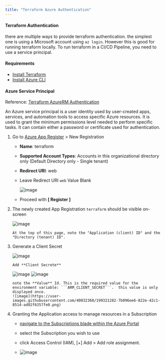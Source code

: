 ```yaml
---
title: "Terraform Azure Authentication"
---
```


#### Terraform Authentication

there are multiple ways to provide terraform authentication. the simplest one is using  a Microsoft account using ```az login```.
However this is good for running terraform locally. To run terraform in a CI/CD Pipeline, you need to use a service principal.

#### Requirements
- [Install Terraform](https://developer.hashicorp.com/terraform/tutorials/aws-get-started/install-cli)
- [Install Azure CLI](https://learn.microsoft.com/en-us/cli/azure/install-azure-cli-linux?pivots=apt)


#### Azure Service Principal

Reference: [Terraform AzureRM Authentication](https://registry.terraform.io/providers/hashicorp/azurerm/latest/docs/guides/service_principal_client_secret#creating-a-service-principal-in-the-azure-portal)

An Azure service principal is a user identity used by user-created apps, services, and automation tools to access specific Azure resources. 
It is used to grant the minimum permissions level needed to perform specific tasks. It can contain either a password or certificate used for authentication.

1. Go to [Azure App Register](https://portal.azure.com/#view/Microsoft_AAD_RegisteredApps/ApplicationsListBlade) > New Registration

    - **Name**: terraform

    - **Supported Account Types**: Accounts in this organizational directory only (Default Directory only - Single tenant)

    - **Redirect URI**: web

    - Leave Redirect URI ```web``` Value Blank

      ![image](https://user-images.githubusercontent.com/40032360/199315117-6e3ad267-f8ad-43d5-89a2-d302b2a96677.png)

    - Proceed with **[ Register ]**

2. The newly created App Registration ```terraform``` should be visible on-screen

      ![image](https://user-images.githubusercontent.com/40032360/199318610-bf58a5b7-4777-4502-82a2-6963aaf80c60.png)

       At the top of this page, note the "Application (client) ID" and the "Directory (tenant) ID".
  
3. Generate a Client Secret

      ![image](https://user-images.githubusercontent.com/40032360/199319697-accf2dfc-e12e-4b03-b4ce-e950d103069e.png)

       Add **Client Secrete**

      ![image](https://user-images.githubusercontent.com/40032360/199319856-72f5893c-8a10-4afa-85c7-45e3b3dccf14.png)
      ![image](https://user-images.githubusercontent.com/40032360/199320032-f8b796c2-00cd-493e-988d-299c602a246c.png)

       note the **Value** Id. This is the required value for the environment variable: ```ARM_CLIENT_SECRET```.  this value is only displayed once.
       ![image](https://user-images.githubusercontent.com/40032360/199321282-7b096ee6-822e-42c1-8514-ad02f6357fe0.png)

4. Granting the Application access to manage resources in a Subscription

     - [navigate to the Subscriptions blade within the Azure Portal](https://portal.azure.com/#blade/Microsoft_Azure_Billing/SubscriptionsBlade)
     
     - select the Subscription you wish to use

     - click Access Control (IAM),  [+] Add > Add role assignment.

     - ![image](https://user-images.githubusercontent.com/40032360/199324438-94134dbb-290f-42d3-a8c4-0291f7851139.png)


